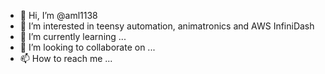 - 👋 Hi, I’m @aml1138
- 👀 I’m interested in teensy automation, animatronics and AWS InfiniDash
- 🌱 I’m currently learning ...
- 💞️ I’m looking to collaborate on ...
- 📫 How to reach me ...

<!---
aml1138/aml1138 is a ✨ special ✨ repository because its `README.md` (this file) appears on your GitHub profile.
You can click the Preview link to take a look at your changes.
--->

